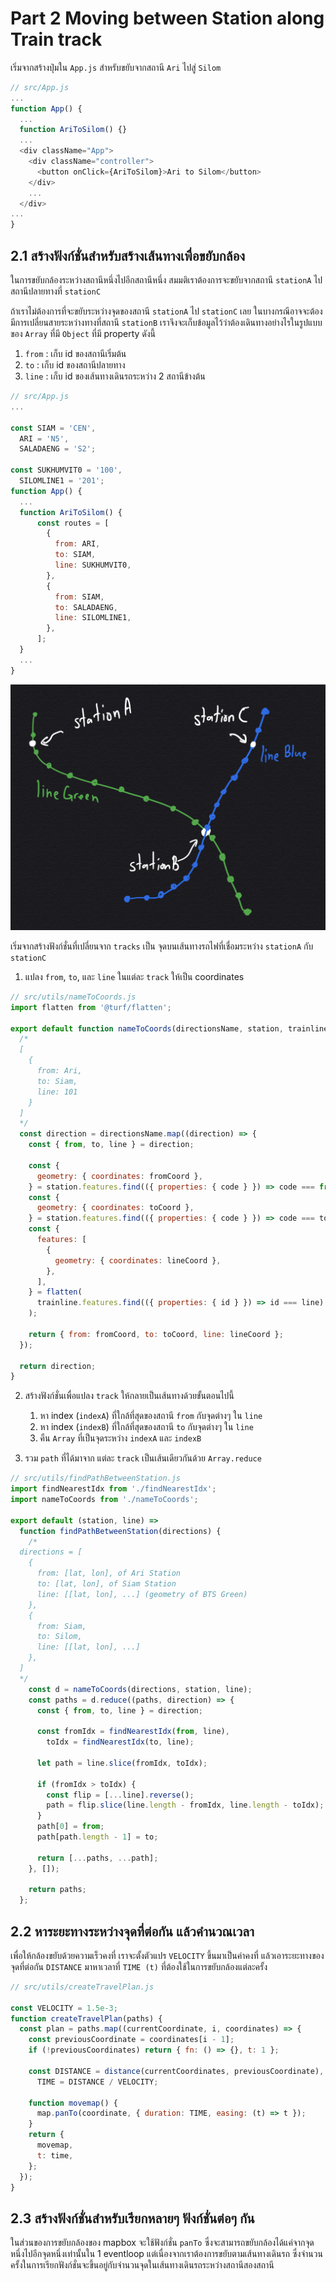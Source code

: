 # Part 2 Moving between Station along Train track

เริ่มจากสร้างปุ่มใน `App.js` สำหรับขยับจากสถานี `Ari` ไปสู่ `Silom`

```javascript
// src/App.js
...
function App() {
  ...
  function AriToSilom() {}
  ...
  <div className="App">
    <div className="controller">
      <button onClick={AriToSilom}>Ari to Silom</button>
    </div>
    ...
  </div>
...
}
```

## 2.1 สร้างฟังก์ชั่นสำหรับสร้างเส้นทางเพื่อขยับกล้อง

ในการขยับกล้องระหว่างสถานีหนึ่งไปอีกสถานีหนึ่ง สมมติเราต้องการจะขยับจากสถานี `stationA` ไปสถานีปลายทางที่ `stationC`

ถ้าเราไม่ต้องการที่จะขยับระหว่างจุดของสถานี `stationA` ไป `stationC` เลย ในบางกรณีอาจจะต้องมีการเปลี่ยนสายระหว่างทางที่สถานี `stationB` เราจึงจะเก็บข้อมูลไว้ว่าต้องเดินทางอย่างไรในรูปแบบของ `Array` ที่มี `Object` ที่มี property ดังนี้

1. `from` : เก็บ id ของสถานีเริ่มต้น
2. `to` : เก็บ id ของสถานีปลายทาง
3. `line` : เก็บ id ของเส้นทางเดินรถระหว่าง 2 สถานีข้างต้น

```javascript
// src/App.js
...

const SIAM = 'CEN',
  ARI = 'N5',
  SALADAENG = 'S2';

const SUKHUMVIT0 = '100',
  SILOMLINE1 = '201';
function App() {
  ...
  function AriToSilom() {
      const routes = [
        {
          from: ARI,
          to: SIAM,
          line: SUKHUMVIT0,
        },
        {
          from: SIAM,
          to: SALADAENG,
          line: SILOMLINE1,
        },
      ];
  }
  ...
}
```

![line-station-relationship](./line-station.jpg)

เริ่มจากสร้างฟังก์ชั่นที่เปลี่ยนจาก `tracks` เป็น จุดบนเส้นทางรถไฟที่เชื่อมระหว่าง `stationA` กับ `stationC`

1. แปลง `from`, `to`, และ `line` ในแต่ละ `track` ให้เป็น coordinates

```javascript
// src/utils/nameToCoords.js
import flatten from '@turf/flatten';

export default function nameToCoords(directionsName, station, trainline) {
  /*
  [
    {
      from: Ari,
      to: Siam,
      line: 101
    }
  ]
  */
  const direction = directionsName.map((direction) => {
    const { from, to, line } = direction;

    const {
      geometry: { coordinates: fromCoord },
    } = station.features.find(({ properties: { code } }) => code === from);
    const {
      geometry: { coordinates: toCoord },
    } = station.features.find(({ properties: { code } }) => code === to);
    const {
      features: [
        {
          geometry: { coordinates: lineCoord },
        },
      ],
    } = flatten(
      trainline.features.find(({ properties: { id } }) => id === line)
    );

    return { from: fromCoord, to: toCoord, line: lineCoord };
  });

  return direction;
}
```

2. สร้างฟังก์ชั่นเพื่อแปลง `track` ให้กลายเป็นเส้นทางด้วยขั้นตอนไปนี้

   1. หา index (`indexA`) ที่ใกล้ที่สุดของสถานี `from` กับจุดต่างๆ ใน `line`
   2. หา index (`indexB`) ที่ใกล้ที่สุดของสถานี `to` กับจุดต่างๆ ใน `line`
   3. คืน `Array` ที่เป็นจุดระหว่าง `indexA` และ `indexB`

3. รวม `path` ที่ได้มาจาก แต่ละ `track` เป็นเส้นเดียวกันด้วย `Array.reduce`

```javascript
// src/utils/findPathBetweenStation.js
import findNearestIdx from './findNearestIdx';
import nameToCoords from './nameToCoords';

export default (station, line) =>
  function findPathBetweenStation(directions) {
    /*
  directions = [
    {
      from: [lat, lon], of Ari Station
      to: [lat, lon], of Siam Station
      line: [[lat, lon], ...] (geometry of BTS Green)
    },
    {
      from: Siam,
      to: Silom,
      line: [[lat, lon], ...]
    },
  ]
  */
    const d = nameToCoords(directions, station, line);
    const paths = d.reduce((paths, direction) => {
      const { from, to, line } = direction;

      const fromIdx = findNearestIdx(from, line),
        toIdx = findNearestIdx(to, line);

      let path = line.slice(fromIdx, toIdx);

      if (fromIdx > toIdx) {
        const flip = [...line].reverse();
        path = flip.slice(line.length - fromIdx, line.length - toIdx);
      }
      path[0] = from;
      path[path.length - 1] = to;

      return [...paths, ...path];
    }, []);

    return paths;
  };
```

## 2.2 หาระยะทางระหว่างจุดที่ต่อกัน แล้วคำนวณเวลา

เพื่อให้กล้องขยับด้วยความเร็วคงที่ เราจะตั้งตัวแปร `VELOCITY` ขึ้นมาเป็นค่าคงที่ แล้วเอาระยะทางของจุดที่ต่อกัน `DISTANCE` มาหาเวลาที่ `TIME (t)` ที่ต้องใช้ในการขยับกล้องแต่ละครั้ง

```javascript
// src/utils/createTravelPlan.js

const VELOCITY = 1.5e-3;
function createTravelPlan(paths) {
  const plan = paths.map((currentCoordinate, i, coordinates) => {
    const previousCoordinate = coordinates[i - 1];
    if (!previousCoordinates) return { fn: () => {}, t: 1 };

    const DISTANCE = distance(currentCoordinates, previousCoordinate),
      TIME = DISTANCE / VELOCITY;

    function movemap() {
      map.panTo(coordinate, { duration: TIME, easing: (t) => t });
    }
    return {
      movemap,
      t: time,
    };
  });
}
```

## 2.3 สร้างฟังก์ชั่นสำหรับเรียกหลายๆ ฟังก์ชั่นต่อๆ กัน

ในส่วนของการขยับกล้องของ mapbox จะใช้ฟังก์ชั่น `panTo` ซึ่งจะสามารถขยับกล้องได้แค่จากจุดหนึ่งไปอีกจุดหนึ่งเท่านั้นใน 1 eventloop แต่เนื่องจากเราต้องการขยับตามเส้นทางเดินรถ ซึ่งจำนวนครั้งในการเรียกฟังก์ชั่นจะขึ้นอยู่กับจำนวนจุดในเส้นทางเดินรถระหว่างสถานีสองสถานี
